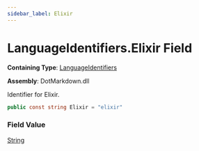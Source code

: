 ```yaml
---
sidebar_label: Elixir
---
```


# LanguageIdentifiers\.Elixir Field

**Containing Type**: [LanguageIdentifiers](../index.md)

**Assembly**: DotMarkdown\.dll

  
Identifier for Elixir\.

```csharp
public const string Elixir = "elixir"
```

### Field Value

[String](https://docs.microsoft.com/en-us/dotnet/api/system.string)

